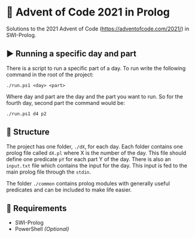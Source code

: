 # 🦉 Advent of Code 2021 in Prolog

Solutions to the 2021 Advent of Code (https://adventofcode.com/2021/) in SWI-Prolog.

## ▶️ Running a specific day and part

There is a script to run a specific part of a day.
To run write the following command in the root of the project:

```
./run.ps1 <day> <part>
```

Where day and part are the day and the part you want to run.
So for the fourth day, second part the command would be:

```
./run.ps1 d4 p2
```

## 📁 Structure

The project has one folder, `./dX`, for each day.
Each folder contains one prolog file called `dX.pl` where X is the number of the day.
This file should define one predicate `pY` for each part Y of the day.
There is also an `input.txt` file which contains the input for the day.
This input is fed to the main prolog file through the `stdin`.


The folder `./common` contains prolog modules with generally useful predicates and can be included to make life easier.

## 🔽 Requirements

* SWI-Prolog
* PowerShell *(Optional)*
